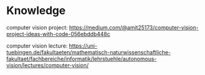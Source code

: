 # Knowledge

computer vision project:
https://medium.com/@amit25173/computer-vision-project-ideas-with-code-056ebddb448c

computer vision lecture: https://uni-tuebingen.de/fakultaeten/mathematisch-naturwissenschaftliche-fakultaet/fachbereiche/informatik/lehrstuehle/autonomous-vision/lectures/computer-vision/


